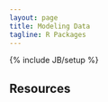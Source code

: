 ```yaml
---
layout: page
title: Modeling Data
tagline: R Packages
---
```

{% include JB/setup %}


## Resources 

